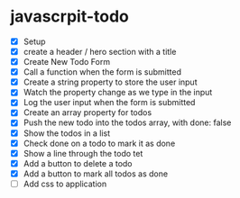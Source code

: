 # javascrpit-todo

* [x] Setup
* [x] create a header / hero section with a title
* [x] Create New Todo Form
* [x] Call a function when the form is submitted
* [x] Create a string property to store the user input
* [x] Watch the property change as we type in the input
* [x] Log the user input when the form is submitted
* [x] Create an array property for todos
* [x] Push the new todo into the todos array, with done: false
* [x] Show the todos in a list
* [x] Check done on a todo to mark it as done
* [x] Show a line through the todo tet
* [x] Add a button to delete a todo
* [x] Add a button to mark all todos as done
* [ ] Add css to application